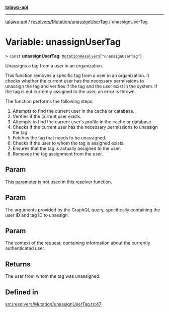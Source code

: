 [**talawa-api**](../../../../README.md)

***

[talawa-api](../../../../modules.md) / [resolvers/Mutation/unassignUserTag](../README.md) / unassignUserTag

# Variable: unassignUserTag

\> `const` **unassignUserTag**: [`MutationResolvers`](../../../../types/generatedGraphQLTypes/type-aliases/MutationResolvers.md)\[`"unassignUserTag"`\]

Unassigns a tag from a user in an organization.

This function removes a specific tag from a user in an organization.
It checks whether the current user has the necessary permissions to unassign the tag and
verifies if the tag and the user exist in the system. If the tag is not currently assigned
to the user, an error is thrown.

The function performs the following steps:
1. Attempts to find the current user in the cache or database.
2. Verifies if the current user exists.
3. Attempts to find the current user's profile in the cache or database.
4. Checks if the current user has the necessary permissions to unassign the tag.
5. Fetches the tag that needs to be unassigned.
6. Checks if the user to whom the tag is assigned exists.
7. Ensures that the tag is actually assigned to the user.
8. Removes the tag assignment from the user.

## Param

This parameter is not used in this resolver function.

## Param

The arguments provided by the GraphQL query, specifically containing the user ID and tag ID to unassign.

## Param

The context of the request, containing information about the currently authenticated user.

## Returns

The user from whom the tag was unassigned.

## Defined in

[src/resolvers/Mutation/unassignUserTag.ts:47](https://github.com/PalisadoesFoundation/talawa-api/blob/832d310bae30bd8cb45fb1b44f62dd776dccc52f/src/resolvers/Mutation/unassignUserTag.ts#L47)
